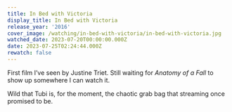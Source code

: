```yaml
---
title: In Bed with Victoria
display_title: In Bed with Victoria
release_year: '2016'
cover_image: /watching/in-bed-with-victoria/in-bed-with-victoria.jpg
watched_date: 2023-07-20T00:00:00.000Z
date: 2023-07-25T02:24:44.000Z
rewatch: false
---
```

First film I’ve seen by Justine Triet. Still waiting for _Anatomy of a Fall_ to show up somewhere I can watch it.

Wild that Tubi is, for the moment, the chaotic grab bag that streaming once promised to be.
